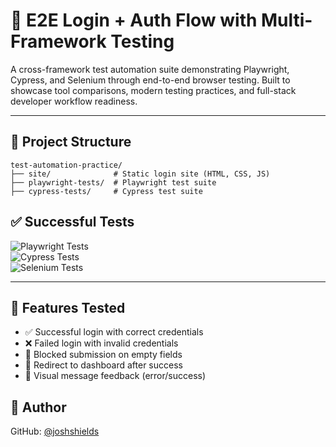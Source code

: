 # 🔧 E2E Login + Auth Flow with Multi-Framework Testing

A cross-framework test automation suite demonstrating Playwright, Cypress, and Selenium through end-to-end browser testing. Built to showcase tool comparisons, modern testing practices, and full-stack developer workflow readiness.

---

## 📁 Project Structure

```
test-automation-practice/
├── site/              # Static login site (HTML, CSS, JS)
├── playwright-tests/  # Playwright test suite
├── cypress-tests/     # Cypress test suite
```

## ✅ Successful Tests
![Playwright Tests](https://github.com/joshshields/e2e-automation-suite/actions/workflows/playwright.yml/badge.svg)<br>![Cypress Tests](https://github.com/joshshields/e2e-automation-suite/actions/workflows/cypress.yml/badge.svg)<br>![Selenium Tests](https://github.com/joshshields/e2e-automation-suite/actions/workflows/selenium.yml/badge.svg)

---

## 🔬 Features Tested

- ✅ Successful login with correct credentials
- ❌ Failed login with invalid credentials
- 🛑 Blocked submission on empty fields
- 🔁 Redirect to dashboard after success
- 🧾 Visual message feedback (error/success)

## 👤 Author
GitHub: [@joshshields](https://github.com/joshshields)
